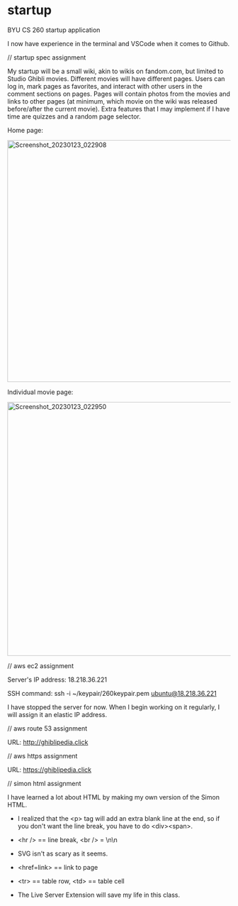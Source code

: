 # startup
BYU CS 260 startup application

I now have experience in the terminal and VSCode when it comes to Github.

// startup spec assignment

My startup will be a small wiki, akin to wikis on fandom.com, but limited to Studio Ghibli movies. Different movies will have different pages. Users can log in, mark pages as favorites, and interact with other users in the comment sections on pages. Pages will contain photos from the movies and links to other pages (at minimum, which movie on the wiki was released before/after the current movie). Extra features that I may implement if I have time are quizzes and a random page selector.

Home page:

<img width="545" alt="Screenshot_20230123_022908" src="https://user-images.githubusercontent.com/89886311/214154060-872fd881-4a8d-4370-999c-e39eac52f4e4.png">

Individual movie page:

<img width="572" alt="Screenshot_20230123_022950" src="https://user-images.githubusercontent.com/89886311/214154190-e91a0d8e-2dfc-479e-9138-090f2292e7bb.png">

// aws ec2 assignment

Server's IP address: 18.218.36.221	

SSH command: ssh -i ~/keypair/260keypair.pem ubuntu@18.218.36.221		

I have stopped the server for now. When I begin working on it regularly, I will assign it an elastic IP address.

// aws route 53 assignment

URL: http://ghiblipedia.click

// aws https assignment

URL: https://ghiblipedia.click

// simon html assignment

I have learned a lot about HTML by making my own version of the Simon HTML.

- I realized that the &lt;p&gt; tag will add an extra blank line at the end, so if you don't want the line break, you have to do &lt;div&gt;&lt;span&gt;.

- &lt;hr &sol;&gt; == line break, &lt;br &sol;&gt; = \n\n

- SVG isn't as scary as it seems.

- &lt;href=link&gt; == link to page

- &lt;tr&gt; == table row, &lt;td&gt; == table cell

- The Live Server Extension will save my life in this class.

